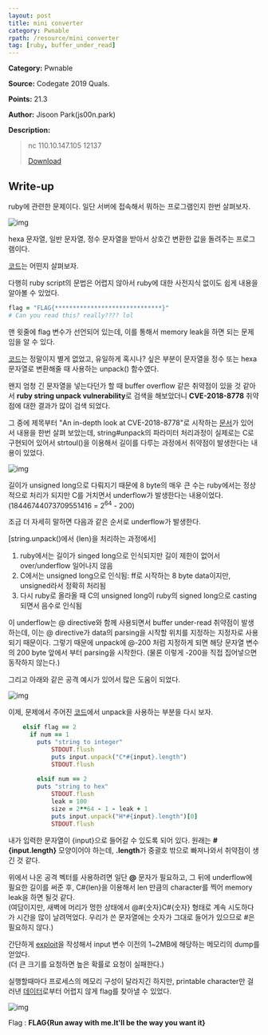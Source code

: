 ```yaml
---
layout: post
title: mini converter
category: Pwnable
rpath: /resource/mini_converter
tag: [ruby, buffer_under_read] 
---
```


**Category:** Pwnable

**Source:** Codegate 2019 Quals.

**Points:** 21.3

**Author:** Jisoon Park(js00n.park)

**Description:** 

> nc 110.10.147.105 12137 
> 
> [Download]({{site.github.master}}{{page.rpath}}/46e55bdcecb36d86de39571dca6aa013.zip)

## Write-up

ruby에 관련한 문제이다. 일단 서버에 접속해서 뭐하는 프로그램인지 한번 살펴보자.

![img]({{page.rpath|prepend:site.baseurl}}/prob.png)

hexa 문자열, 일반 문자열, 정수 문자열을 받아서 상호간 변환한 값을 돌려주는 프로그램이다.

[코드]({{site.github.master}}{{page.rpath}}/converter_user.rb)는 어떤지 살펴보자.

다행히 ruby script의 문법은 어렵지 않아서 ruby에 대한 사전지식 없이도 쉽게 내용을 알아볼 수 있었다.

```ruby
flag = "FLAG{******************************}"
# Can you read this? really???? lol
```

맨 윗줄에 flag 변수가 선언되어 있는데, 이를 통해서 memory leak을 하면 되는 문제임을 알 수 있다.

[코드]({{site.github.master}}{{page.rpath}}/converter_user.rb)는 정말이지 별게 없었고, 유일하게 혹시나? 싶은 부분이 문자열을 정수 또는 hexa 문자열로 변환해줄 때 사용하는 unpack() 함수였다.

왠지 엄청 긴 문자열을 넣는다던가 할 때 buffer overflow 같은 취약점이 있을 것 같아서 **ruby string unpack vulnerability**로 검색을 해보았더니 **CVE-2018-8778** 취약점에 대한 결과가 많이 검색 되었다.

그 중에 제목부터 "An in-depth look at CVE-2018-8778"로 시작하는 [문서](https://blog.sqreen.io/buffer-under-read-ruby/)가 있어서 내용을 한번 살펴 보았는데, string#unpack의 파라미터 처리과정이 실제로는 C로 구현되어 있어서 strtoul()을 이용해서 길이를 다루는 과정에서 취약점이 발생한다는 내용이 있었다.

![img]({{page.rpath|prepend:site.baseurl}}/ruby_vuln.png)

길이가 unsigned long으로 다뤄지기 때문에 8 byte의 매우 큰 수는 ruby에서는 정상적으로 처리가 되지만 C를 거치면서 underflow가 발생한다는 내용이었다.  
(18446744073709551416 = 2<sup>64</sup> - 200)

조금 더 자세히 말하면 다음과 같은 순서로 underflow가 발생한다.

  [string.unpack()에서 {len}을 처리하는 과정에서]
  1. ruby에서는 길이가 singed long으로 인식되지만 길이 제한이 없어서 over/underflow 일어나지 않음
  2. C에서는 unsigned long으로 인식됨: ff로 시작하는 8 byte data이지만, unsigned라서 정확히 처리됨
  3. 다시 ruby로 올라올 때 C의 unsigned long이 ruby의 signed long으로 casting 되면서 음수로 인식됨

이 underflow는 @ directive와 함께 사용되면서 buffer under-read 취약점이 발생하는데, 이는 @ directive가 data의 parsing을 시작할 위치를 지정하는 지정자로 사용되기 때문이다. 그렇기 때문에 unpack에 @-200 처럼 지정하게 되면 해당 문자열 변수의 200 byte 앞에서 부터 parsing을 시작한다. (물론 이렇게 -200을 직접 집어넣으면 동작하지 않는다.)


그리고 아래와 같은 공격 예시가 있어서 많은 도움이 되었다.

![img]({{page.rpath|prepend:site.baseurl}}/attack.png)

이제, 문제에서 주어진 [코드]({{site.github.master}}{{page.rpath}}/converter_user.rb)에서 unpack을 사용하는 부분을 다시 보자.

```ruby
    elsif flag == 2
      if num == 1
        puts "string to integer"
            STDOUT.flush
            puts input.unpack("C*#{input}.length")
            STDOUT.flush
    
        elsif num == 2
        puts "string to hex"
            STDOUT.flush
            leak = 100
            size = 2**64 - 1 - leak + 1
            puts input.unpack("H*#{input}.length")[0]
            STDOUT.flush
```

내가 입력한 문자열이 {input}으로 들어갈 수 있도록 되어 있다. 원래는 **#{input.length}** 모양이어야 하는데, **.length**가 중괄호 밖으로 빠져나와서 취약점이 생긴 것 같다.

위에서 나온 공격 벡터를 사용하려면 일단 **@** 문자가 필요하고, 그 뒤에 underflow에 필요한 길이를 써준 후, C#{len}을 이용해서 len 만큼의 character를 찍어 memory leak을 하면 될것 같다.  
(여담이지만, 새벽에 머리가 멍한 상태에서 @#{숫자}C#{숫자} 형태로 계속 시도하다가 시간을 많이 날려먹었다. 우리가 쓴 문자열에는 숫자가 그대로 들어가 있으므로 #은 필요하지 않다.)

간단하게 [exploit]({{site.github.master}}{{page.rpath}}/ex.py)을 작성해서 input 변수 이전의 1~2MB에 해당하는 메모리의 dump를 얻었다.  
(더 큰 크기를 요청하면 높은 확률로 요청이 실패한다.)

실행할때마다 프로세스의 메모리 구성이 달라지긴 하지만, printable character만 걸러낸 [데이터]({{site.github.master}}{{page.rpath}}/res.txt)로부터 어렵지 않게 flag를 찾아낼 수 있었다.

![img]({{page.rpath|prepend:site.baseurl}}/flag.png)

Flag : **FLAG{Run away with me.It'll be the way you want it}**
